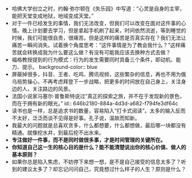 - 哈佛大学创立之时，约翰·弥尔顿在《失乐园》中写道：“心灵是自身的主宰，能把天堂变成地狱，地域变成天堂。”
- 对于一件已经发生的事情，我们无法改变，但我们可以改变在面对这件事的心情。晚上计划要去学习，但是拿起手机刷了起来，时间依然流逝，等到睡觉的时候，我们可能很自责，很痛苦。但是这样的痛苦是否真实存在？我们无法让痛苦一瞬间消失。试着换个角度思考：“这件事情是为了教会我什么？”这样痛苦就会转换成我为什么要这么做？有没有可能我应该去换种方式去做？
- 福格教授提到的行为模式：行为的发生需要同时具备三个条件，即动机、能力、提示。
  background-color:: blue
- 屏蔽掉很多，抖音、王者、吃鸡、腾讯视频，这些繁杂的信息，再也不用为俄乌局势操心，不再考虑拜登下一步战略，把更多的时间放在自己身上，关注身边的人，关注路边的风景。
- 法国小说家马塞尔·普鲁斯特说过“真正的探索之旅，并不在于发现新的景色，而在于拥有新的眼光。”
  id:: 646b2180-884a-4d3d-a682-f794fe3df64c
- 读书也是一样，总是追求书的数量，容易陷入“打卡式阅读”。太多的输入反而不太好，泛泛而谈不见得是好事。孔子说，温故而知新。
- 我最大的问题就是总喜欢贪多，什么都想要，什么都想做，最后哪一块都没有精通。就像挖水井，到最后挖不出水来。
- **专注做好一件事，而不是同时做很多事，才是时间管理的关键所在。**
- **你知道自己这一生的核心目的是什么？能不能清楚说出你的核心价值、做人的基本原则？**
- 如果你总是陷入焦虑，不妨停下来想一想，是不是自己接受的信息太多了？听到的建议太多了？却忘记问问自己，究竟想过什么样子的人生？原则是什么？